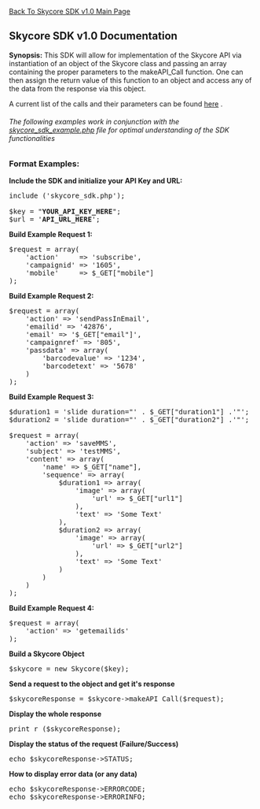 <a href="/1.0/README.md">Back To Skycore SDK v1.0 Main Page</a>


<h2>Skycore SDK v1.0 Documentation</h2>

<strong>Synopsis:</strong>
This SDK will allow for implementation of the Skycore API via instantiation of an object of the Skycore class and passing 
an array containing the proper parameters to the makeAPI_Call function.  One can then assign the return value of this
function to an object and access any of the data from the response via this object.

A current list of the calls and their parameters can be found <a href="https://github.com/SkycoreMobile/API/blob/master/1.3/CONTENTS/METHODS/API_METHODS.md">here</a> .

<h6>The following examples work in conjunction with the <a href="/1.0/source_code/skycore_sdk_example.php">skycore_sdk_example.php</a> file for optimal understanding of the SDK functionalities</h6>

<h3>Format Examples:</h3>

<strong>Include the SDK and initialize your API Key and URL:</strong>
<pre>
include ('skycore_sdk.php');

$key = "<strong>YOUR_API_KEY_HERE</strong>";
$url = '<strong>API_URL_HERE</strong>';
</pre>

<strong>Build Example Request 1:</strong>
<pre>
$request = array(
	'action'	 => 'subscribe',
	'campaignid' => '1605',
	'mobile'     => $_GET["mobile"]
);
</pre>

<strong>Build Example Request 2:</strong>
<pre>
$request = array(
	'action' => 'sendPassInEmail',
	'emailid' => '42876',
	'email' => '$_GET["email"]',
	'campaignref' => '805',
	'passdata' => array(
		'barcodevalue' => '1234',
		'barcodetext' => '5678'
	)
);
</pre>

<strong>Build Example Request 3:</strong>
<pre>
$duration1 = 'slide duration="' . $_GET["duration1"] .'"';
$duration2 = 'slide duration="' . $_GET["duration2"] .'"';

$request = array(
	'action' => 'saveMMS',
	'subject' => 'testMMS',
	'content' => array(
		'name' => $_GET["name"],
		'sequence' => array(
			$duration1 => array(
				'image' => array(
					'url' => $_GET["url1"]
				),
				'text' => 'Some Text'
			),
			$duration2 => array(
				'image' => array(
					'url' => $_GET["url2"]
				),
				'text' => 'Some Text'
			)
		)
	)
);
</pre>

<strong>Build Example Request 4:</strong>
<pre>
$request = array(
	'action' => 'getemailids'
);
</pre>	

<strong>Build a Skycore Object</strong>
<pre>
$skycore = new Skycore($key);
</pre>

<strong>Send a request to the object and get it's response</strong>
<pre>
$skycoreResponse = $skycore->makeAPI_Call($request);
</pre>

<strong>Display the whole response</strong>
<pre>
print_r ($skycoreResponse);
</pre>

<strong>Display the status of the request (Failure/Success)</strong>
<pre>
echo $skycoreResponse->STATUS;
</pre>

<strong>How to display error data (or any data)</strong>
<pre>
echo $skycoreResponse->ERRORCODE;
echo $skycoreResponse->ERRORINFO;
</pre>
